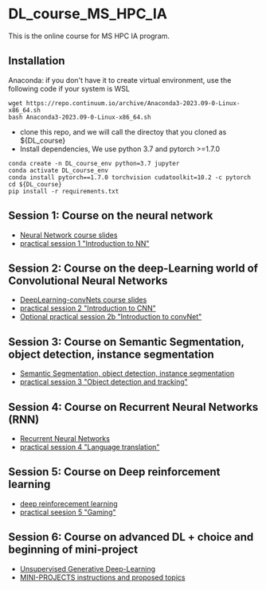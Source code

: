 # DL_course_MS_HPC_IA
This is the online course for MS HPC IA program. 

## Installation

Anaconda: if you don't have it to create virtual environment, use the following code if your system is WSL
```
wget https://repo.continuum.io/archive/Anaconda3-2023.09-0-Linux-x86_64.sh
bash Anaconda3-2023.09-0-Linux-x86_64.sh
```

* clone this repo, and we will call the directoy that you cloned as ${DL_course}
* Install dependencies, We use python 3.7 and pytorch >=1.7.0
```
conda create -n DL_course_env python=3.7 jupyter
conda activate DL_course_env
conda install pytorch==1.7.0 torchvision cudatoolkit=10.2 -c pytorch
cd ${DL_course}
pip install -r requirements.txt
```
## Session 1: Course on the neural network 
 * [Neural Network course slides](https://github.com/HsiuWen/DL_course_MS_HPC_IA/blob/main/slides/session1_nn.pdf)
 * [practical session 1 "Introduction to NN"](https://github.com/HsiuWen/DL_course_MS_HPC_IA/blob/main/lab2023/intro_NN_public.ipynb)
 
## Session 2: Course on the deep-Learning world of Convolutional Neural Networks
 * [DeepLearning-convNets course slides](https://github.com/HsiuWen/DL_course_MS_HPC_IA/blob/main/slides/session2_convnet.pdf)
 * [practical session 2 "Introduction to CNN"](https://github.com/HsiuWen/DL_course_MS_HPC_IA/blob/main/lab2023/Lab2_CNN_public.ipynb)
 * [Optional practical session 2b "Introduction to convNet"](https://github.com/HsiuWen/DL_course_MS_HPC_IA/blob/main/L1_Introduction_CNN_MNIST.ipynb)
 
## Session 3: Course on Semantic Segmentation, object detection, instance segmentation
 * [Semantic Segmentation, object detection, instance segmentation](https://github.com/HsiuWen/DL_course_MS_HPC_IA/blob/main/slides/session3_detection.pdf)
 * [practical session 3 "Object detection and tracking"](https://github.com/HsiuWen/DL_course_MS_HPC_IA/blob/main/Lab3_mask_r_cnn.ipynb)
 
## Session 4: Course on Recurrent Neural Networks (RNN)
 * [Recurrent Neural Networks](https://github.com/HsiuWen/DL_course_MS_HPC_IA/blob/main/slides/session4_RNN.pdf)
 * [practical session 4 "Language translation"](https://github.com/HsiuWen/DL_course_MS_HPC_IA/blob/main/Lab4_RNN_LSTM_language%20public.ipynb)

## Session 5:  Course on Deep reinforcement learning 
 * [deep reinforecement learning](https://github.com/HsiuWen/DL_course_MS_HPC_IA/blob/main/slides/session5_RL.pdf)
 * [practical seesion 5 "Gaming"](https://github.com/HsiuWen/DL_course_MS_HPC_IA/blob/main/Lab5_reinforcement_learning_Q.ipynb)

## Session 6: Course on advanced DL + choice and beginning of mini-project
 * [Unsupervised Generative Deep-Learning](https://github.com/HsiuWen/DL_course_MS_HPC_IA/blob/main/slides/session6_deep_generative_model.pdf) 
 * [MINI-PROJECTS instructions and proposed topics](https://github.com/HsiuWen/DL_course_MS_HPC_IA/blob/main/Mini_project_MS_HPC_IA.ipynb)
